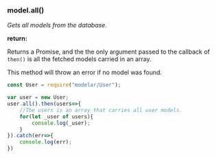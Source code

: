### model.all()

*Gets all models from the database.*

**return:**

Returns a Promise, and the the only argument passed to the callback of 
`then()` is all the fetched models carried in an array.

This method will throw an error if no model was found.

```javascript
const User = require("modelar/User");

var user = new User;
user.all().then(users=>{
    //The users is an array that carries all user models.
    for(let _user of users){
        console.log(_user);
    }
}).catch(err=>{
    console.log(err);
})
```